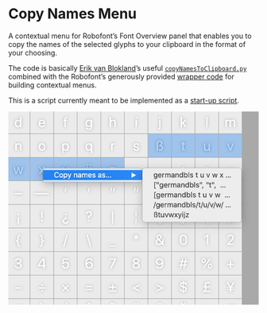 # Copy Names Menu	
A contextual menu for Robofont’s Font Overview panel that enables you to copy the names of the selected glyphs to your clipboard in the format of your choosing. 

The code is basically [Erik van Blokland](http://letterror.com/)’s useful [`copyNamesToClipboard.py`](https://github.com/LettError/editThatNextMaster/blob/master/copyNamesToClipboard.py) combined with the Robofont’s generously provided [wrapper code](https://robofont.com/documentation/building-tools/toolspace/observers/custom-font-overview-contextual-menu/?highlight=menu) for building contextual menus.

This is a script currently meant to be implemented as a [start-up script](https://robofont.com/documentation/how-tos/setting-up-a-startup-script/?highlight=start-up).

![](./copyNamesMenu_screenshot.png)


